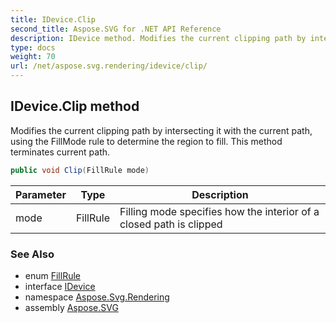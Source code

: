 ```yaml
---
title: IDevice.Clip
second_title: Aspose.SVG for .NET API Reference
description: IDevice method. Modifies the current clipping path by intersecting it with the current path using the FillMode rule to determine the region to fill. This method terminates current path
type: docs
weight: 70
url: /net/aspose.svg.rendering/idevice/clip/
---
```

## IDevice.Clip method

Modifies the current clipping path by intersecting it with the current path, using the FillMode rule to determine the region to fill. This method terminates current path.

```csharp
public void Clip(FillRule mode)
```

| Parameter | Type | Description |
| --- | --- | --- |
| mode | FillRule | Filling mode specifies how the interior of a closed path is clipped |

### See Also

* enum [FillRule](../../../aspose.svg.drawing/fillrule/)
* interface [IDevice](../)
* namespace [Aspose.Svg.Rendering](../../../aspose.svg.rendering/)
* assembly [Aspose.SVG](../../../)
